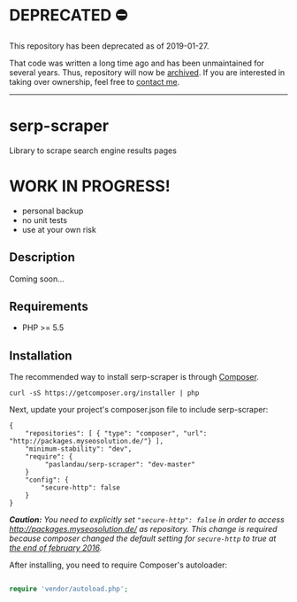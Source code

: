 # DEPRECATED ⛔ 
This repository has been deprecated as of 2019-01-27. 

That code was written a long time ago and has been unmaintained for several years. 
Thus, repository will now be [archived](https://github.blog/2017-11-08-archiving-repositories/).
If you are interested in taking over ownership, feel free to [contact me](https://www.pascallandau.com/about/).

---

# serp-scraper
Library to scrape search engine results pages

<!---
[![Build Status](https://travis-ci.org/paslandau/serp-scraper.svg?branch=master)](https://travis-ci.org/paslandau/serp-scraper)
-->

# WORK IN PROGRESS!

- personal backup
- no unit tests
- use at your own risk

## Description

Coming soon...

## Requirements

- PHP >= 5.5

## Installation

The recommended way to install serp-scraper is through [Composer](http://getcomposer.org/).

    curl -sS https://getcomposer.org/installer | php

Next, update your project's composer.json file to include serp-scraper:

    {
        "repositories": [ { "type": "composer", "url": "http://packages.myseosolution.de/"} ],
        "minimum-stability": "dev",
        "require": {
             "paslandau/serp-scraper": "dev-master"
        }
        "config": {
            "secure-http": false
        }
    }

_**Caution:** You need to explicitly set `"secure-http": false` in order to access http://packages.myseosolution.de/ as repository. 
This change is required because composer changed the default setting for `secure-http` to true at [the end of february 2016](https://github.com/composer/composer/commit/cb59cf0c85e5b4a4a4d5c6e00f827ac830b54c70#diff-c26d84d5bc3eed1fec6a015a8fc0e0a7L55)._


After installing, you need to require Composer's autoloader:
```php

require 'vendor/autoload.php';
```

